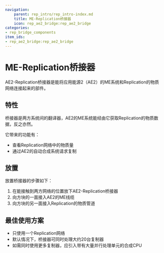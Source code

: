 ```yaml
---
navigation:
    parent: rep_intro/rep_intro-index.md
    title: ME-Replication桥接器
    icon: rep_ae2_bridge:rep_ae2_bridge
categories:
- rep_bridge_components
item_ids:
- rep_ae2_bridge:rep_ae2_bridge
---
```


# ME-Replication桥接器

<Row gap="20">
<BlockImage id="rep_ae2_bridge:rep_ae2_bridge" scale="8"></BlockImage>
</Row>

AE2-Replication桥接器是能将应用能源2（AE2）的ME系统和Replication的物质网络连接起来的部件。

## 特性

桥接器是两方系统间的翻译器，AE2的ME系统能经由它获取Replication的物质数据，反之亦然。

它带来的功能有：
- 查看Replication网络中的物质量
- 通过AE2的自动合成系统请求复制

## 放置

放置桥接器的步骤如下：

1. 在能接触到两方网络的位置放下AE2-Replication桥接器
2. 向方块的一面接入AE2的ME线缆
3. 向方块的另一面接入Replication的物质管道

## 最佳使用方案

* 只使用一个Replication网络
* 默认情况下，桥接器可同时处理大约20台复制器
* 如需同时使用更多复制器，应引入带有大量并行处理单元的合成CPU